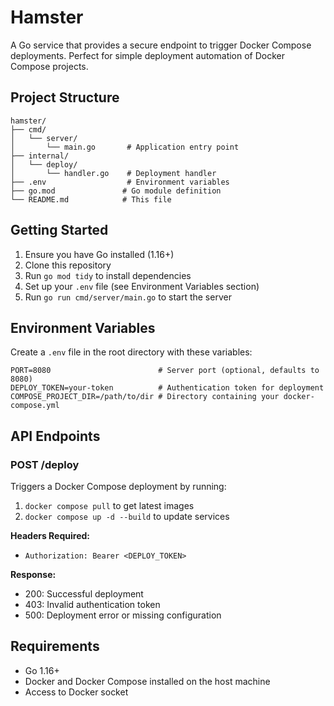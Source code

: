 # Hamster

A Go service that provides a secure endpoint to trigger Docker Compose deployments. Perfect for simple deployment automation of Docker Compose projects.

## Project Structure

```
hamster/
├── cmd/
│   └── server/
│       └── main.go       # Application entry point
├── internal/
│   └── deploy/
│       └── handler.go    # Deployment handler
├── .env                  # Environment variables
├── go.mod               # Go module definition
└── README.md            # This file
```

## Getting Started

1. Ensure you have Go installed (1.16+)
2. Clone this repository
3. Run `go mod tidy` to install dependencies
4. Set up your `.env` file (see Environment Variables section)
5. Run `go run cmd/server/main.go` to start the server

## Environment Variables

Create a `.env` file in the root directory with these variables:

```
PORT=8080                        # Server port (optional, defaults to 8080)
DEPLOY_TOKEN=your-token          # Authentication token for deployment
COMPOSE_PROJECT_DIR=/path/to/dir # Directory containing your docker-compose.yml
```

## API Endpoints

### POST /deploy
Triggers a Docker Compose deployment by running:
1. `docker compose pull` to get latest images
2. `docker compose up -d --build` to update services

**Headers Required:**
- `Authorization: Bearer <DEPLOY_TOKEN>`

**Response:**
- 200: Successful deployment
- 403: Invalid authentication token
- 500: Deployment error or missing configuration

## Requirements

- Go 1.16+
- Docker and Docker Compose installed on the host machine
- Access to Docker socket

